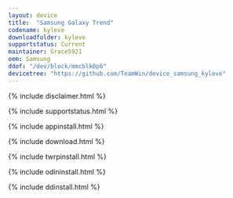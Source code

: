 ```yaml
---
layout: device
title:  "Samsung Galaxy Trend"
codename: kyleve
downloadfolder: kyleve
supportstatus: Current
maintainer: Grace5921
oem: Samsung
ddof: "/dev/block/mmcblk0p6"
devicetree: "https://github.com/TeamWin/device_samsung_kyleve"
---
```


{% include disclaimer.html %}

{% include supportstatus.html %}

{% include appinstall.html %}

{% include download.html %}

{% include twrpinstall.html %}

{% include odininstall.html %}

{% include ddinstall.html %}
